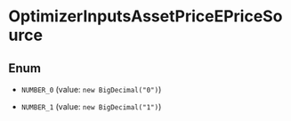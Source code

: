 

# OptimizerInputsAssetPriceEPriceSource

## Enum


* `NUMBER_0` (value: `new BigDecimal("0")`)

* `NUMBER_1` (value: `new BigDecimal("1")`)



